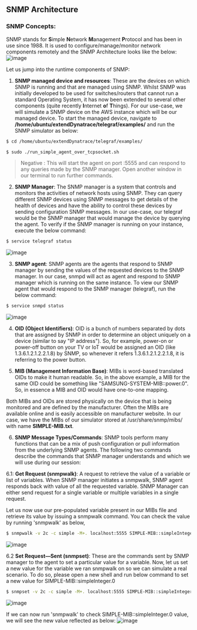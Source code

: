 ## SNMP Architecture

### SNMP Concepts:
SNMP stands for **S**imple **N**etwork **M**anagement **P**rotocol and has been in use since 1988. It is used to configure/manage/monitor network components remotely and the SNMP Architecture looks like the below:
![image](../assets/images/snmp-architecture.png)

Let us jump into the runtime components of SNMP:
1. **SNMP managed device and resources**:
These are the devices on which SNMP is running and that are managed using SNMP. Whilst SNMP was initially developed to be used for switches/routers that cannot run a standard Operating System, it has now been extended to several other components (quite recently **I**nternet **o**f **T**hings). For our use-case, we will simulate a SNMP device on the AWS instance which will be our managed device. To start the managed device, navigate to **/home/ubuntu/extendDynatrace/telegraf/examples/** and run the SNMP simulator as below:

```bash
$ cd /home/ubuntu/extendDynatrace/telegraf/examples/

$ sudo ./run_simple_agent_over_tcpsocket.sh
```

> Negative
: This will start the agent on port :5555 and can respond to any queries made by the SNMP manager. Open another window in our terminal to run further commands.

2. **SNMP Manager**:
The SNMP manager is a system that controls and monitors the activities of network hosts using SNMP. They can query different SNMP devices using SNMP messages to get details of the health of devices and have the ability to control these devices by sending configuration SNMP messages. In our use-case, our telegraf would be the SNMP manager that would manage the device by querying the agent. To verify if the SNMP manager is running on your instance, execute the below command:

```bash
$ service telegraf status
```
![image](../assets/images/running-telegraf.png)

3. **SNMP agent**:
SNMP agents are the agents that respond to SNMP manager by sending the values of the requested devices to the SNMP manager. In our case, snmpd will act as agent and respond to SNMP manager which is running on the same instance. To view our SNMP agent that would respond to the SNMP manager (telegraf), run the below command:

```bash
$ service snmpd status
```

![image](../assets/images/running-snmpd.png)

4. **OID (Object Identifiers)**:
OID is a bunch of numbers separated by dots that are assigned by SNMP in order to determine an object uniquely on a device (similar to say "IP address").
So, for example, power-on or power-off button on your TV or IoT would be assigned an OID (like 1.3.6.1.2.1.2.2.1.8) by SNMP, so whenever it refers 1.3.6.1.2.1.2.2.1.8, it is referring to the power button.

5. **MIB (Management Information Base)**:
MIBs is word-based translated OIDs to make it human readable. So, in the above example, a MIB for the same OID could be something like "SAMSUNG-SYSTEM-MIB::power.0". So, in essence a MIB and OID would have one-to-one mapping.

Both MIBs and OIDs are stored physically on the device that is being monitored and are defined by the manufacturer. Often the MIBs are available online and is easily accessible on manufacturer website. In our case, we have the MIBs of our simulator stored at /usr/share/snmp/mibs/ with name **SIMPLE-MIB.txt**.

6. **SNMP Message Types/Commands**:
SNMP tools perform many functions that can be a mix of push configuration or pull information from the underlying SNMP agents. The following two commands describe the commands that SNMP manager understands and which we will use during our session:

6.1: **Get Request (snmpwalk)**: A request to retrieve the value of a variable or list of variables. When SNMP manager initiates a snmpwalk, SNMP agent responds back with value of all the requested variable. SNMP Manager can either send request for a single variable or multiple variables in a single request.

Let us now use our pre-populated variable present in our MIBs file and retrieve its value by issuing a snmpwalk command. You can check the value by running 'snmpwalk' as below,

```bash
$ snmpwalk -v 2c -c simple -M+. localhost:5555 SIMPLE-MIB::simpleInteger.0
```

![image](../assets/images/snmpwalk_0.png)

6.2 **Set Request—Sent (snmpset)**: These are the commands sent by SNMP manager to the agent to set a particular value for a variable.
Now, let us set a new value for the variable we ran snmpwalk on so we can simulate a real scenario. To do so, please open a new shell and run below command to set a new value for SIMPLE-MIB::simpleInteger.0

```bash
$ snmpset -v 2c -c simple -M+. localhost:5555 SIMPLE-MIB::simpleInteger.0 i 20
```

![image](../assets/images/simulator-set-value.png)

If we can now run 'snmpwalk' to check SIMPLE-MIB::simpleInteger.0 value, we will see the new value reflected as below:
![image](../assets/images/snmpwalk_20.png)


